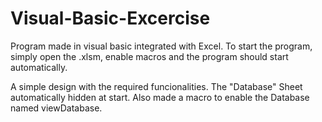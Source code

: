 # Visual-Basic-Excercise
Program made in visual basic integrated with Excel. To start the program, simply open the .xlsm, enable macros and the program should start automatically.

A simple design with the required funcionalities. The "Database" Sheet automatically hidden at start. Also made a macro to enable the Database named viewDatabase.
